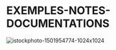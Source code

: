 # EXEMPLES-NOTES-DOCUMENTATIONS
![istockphoto-1501954774-1024x1024](https://github.com/Hayete285/EXEMPLES-NOTES-DOCUMENTATIONS/assets/75676939/56c4fff3-e0ed-4749-8a02-44bf2ffaaa44)
